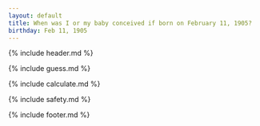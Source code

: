 ```yaml
---
layout: default
title: When was I or my baby conceived if born on February 11, 1905?
birthday: Feb 11, 1905
---
```


{% include header.md %}

{% include guess.md %}

{% include calculate.md %}

{% include safety.md %}

{% include footer.md %}



